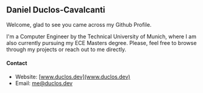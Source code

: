 ## Daniel Duclos-Cavalcanti

Welcome, glad to see you came across my Github Profile. 

I'm a Computer Engineer by the Technical University of Munich, where I am also currently
pursuing my ECE Masters degree. Please, feel free to browse through my projects or 
reach out to me directly.

#### Contact
+ Website: [www.duclos.dev](www.duclos.dev)
+ Email: [me@duclos.dev](mailto:me@duclos.dev)
